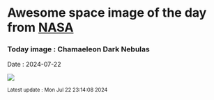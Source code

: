 
# Awesome space image of the day from [NASA](https://api.nasa.gov/)

### Today image : Chamaeleon Dark Nebulas
Date : 2024-07-22

![](https://apod.nasa.gov/apod/image/2407/VeeChamaeleon_Lee_960.jpg)

<small>Latest update : Mon Jul 22 23:14:08 2024</small>
        